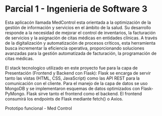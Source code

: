 # Parcial 1 - Ingenieria de Software 3

Esta aplicacón llamada MedControl esta orientada a la optimización de la gestión de información y servicios en el ámbito de la salud. Su desarrollo responde a la necesidad de mejorar el control de inventarios, la facturación de servicios y la asignación de citas médicas en entidades clínicas. A través de la digitalización y automatización de procesos críticos, esta herramienta busca incrementar la eficiencia operativa, proporcionando soluciones avanzadas para la gestión automatizada de facturación, la programación de citas médicas. 

El stack tecnologíco utilizado en este proyecto fue para la capa de Presentación (Frontend y Backend con Flask): Flask se encarga de servir tanto las vistas (HTML, CSS, JavaScript) como las API REST para la comunicación con el cliente. Para el manejo de la capa de datos se uso MongoDB y se implementaron esquemas de datos optimizados con Flask-PyMongo. Flask sirve tanto el frontend como el backend. El frontend consumirá los endpoints de Flask mediante fetch() o Axios.

Prototipo funcional - Med Control
